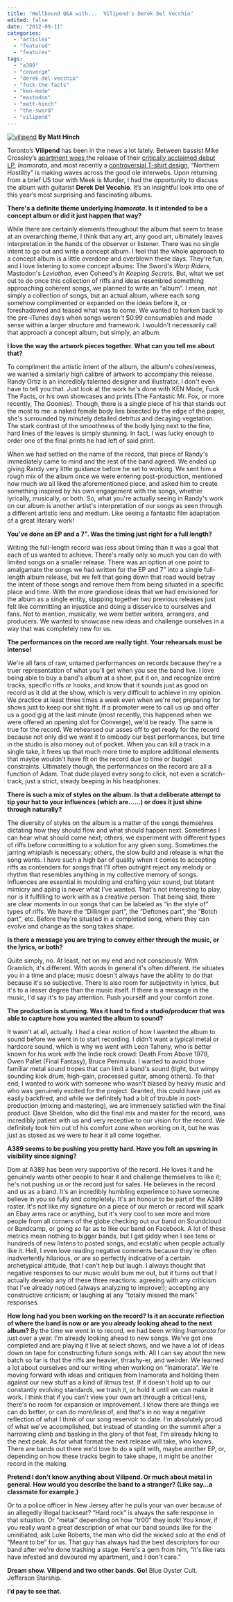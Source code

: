 ```yaml
---
title: "Hellbound Q&A with...  Vilipend's Derek Del Vecchio"
edited: false
date: "2012-09-11"
categories:
  - "articles"
  - "featured"
  - "features"
tags:
  - "a389"
  - "converge"
  - "derek-del-vecchio"
  - "fuck-the-facts"
  - "ken-mode"
  - "mastodon"
  - "matt-hinch"
  - "the-sword"
  - "vilipend"
---
```


[![](http://www.hellbound.ca/wp-content/uploads/2012/09/vilipend-590x328.jpg "vilipend")](http://www.hellbound.ca/2012/09/hellbound-qa-with-vilipends-derek-del-vecchio/vilipend/) **By Matt Hinch**

Toronto’s **Vilipend** has been in the news a lot lately. Between bassist Mike Crossley’s [apartment woes](http://www.classicrockmagazine.com/news/couple-refused-apartment-for-being-metal-fans/),the release of their [critically acclaimed debut LP](http://www.hellbound.ca/2012/08/vilipend-inamorata-lp/), _Inamorata_, and most recently a [controversial T-shirt design](http://www.metalsucks.net/2012/08/27/vilipend-heart-lars-ulrich/), “Northern Hostility” is making waves across the good ole interwebs. Upon returning from a brief US tour with Meek is Murder, I had the opportunity to discuss the album with guitarist **Derek Del Vecchio**. It’s an insightful look into one of this year’s most surprising and fascinating albums.

**There's a definite theme underlying _Inamorata_. Is it intended to be a concept album or did it just happen that way?**

While there are certainly elements throughout the album that seem to tease at an overarching theme, I think that any art, any good art, ultimately leaves interpretation in the hands of the observer or listener. There was no single intent to go out and write a concept album. I feel that the whole approach to a concept album is a little overdone and overblown these days. They're fun, and I love listening to some concept albums: The Sword's _Warp Riders_, Mastodon's _Leviathan_, even Coheed's _In Keeping Secrets_. But, what we set out to do once this collection of riffs and ideas resembled something approaching coherent songs, we planned to write an “album”. I mean, not simply a collection of songs, but an actual album, where each song somehow complimented or expanded on the ideas before it, or foreshadowed and teased what was to come. We wanted to harken back to the pre-iTunes days when songs weren't $0.99 consumables and made sense within a larger structure and framework. I wouldn't necessarily call that approach a concept album, but simply, an album.

**I love the way the artwork pieces together. What can you tell me about that?**

To compliment the artistic intent of the album, the album's cohesiveness, we wanted a similarly high calibre of artwork to accompany this release. Randy Ortiz is an incredibly talented designer and illustrator. I don't even have to tell you that. Just look at the work he's done with KEN Mode, Fuck The Facts, or his own showcases and prints (The Fantastic Mr. Fox, or more recently, The Goonies). Though, there is a single piece of his that stands out the most to me: a naked female body lies bisected by the edge of the paper, she's surrounded by minutely detailed detritus and decaying vegetation. The stark contrast of the smoothness of the body lying next to the fine, hard lines of the leaves is simply stunning. In fact, I was lucky enough to order one of the final prints he had left of said print.

When we had settled on the name of the record, that piece of Randy's immediately came to mind and the rest of the band agreed. We ended up giving Randy very little guidance before he set to working. We sent him a rough mix of the album once we were entering post-production, mentioned how much we all liked the aforementioned piece, and asked him to create something inspired by his own engagement with the songs, whether lyrically, musically, or both. So, what you're actually seeing in Randy's work on our album is another artist's interpretation of our songs as seen through a different artistic lens and medium. Like seeing a fantastic film adaptation of a great literary work!

**You've done an EP and a 7". Was the timing just right for a full length?**

Writing the full-length record was less about timing than it was a goal that each of us wanted to achieve. There's really only so much you can do with limited songs on a smaller release. There was an option at one point to amalgamate the songs we had written for the EP and 7” into a single full-length album release, but we felt that going down that road would betray the intent of those songs and remove them from being situated in a specific place and time. With the more grandiose ideas that we had envisioned for the album as a single entity, slapping together two previous releases just felt like committing an injustice and doing a disservice to ourselves and fans. Not to mention, musically, we were better writers, arrangers, and producers. We wanted to showcase new ideas and challenge ourselves in a way that was completely new for us.

**The performances on the record are really tight. Your rehearsals must be intense!**

We're all fans of raw, untamed performances on records because they're a truer representation of what you'll get when you see the band live. I love being able to buy a band's album at a show, put it on, and recognize entire tracks, specific riffs or hooks, and know that it sounds just as good on record as it did at the show, which is very difficult to achieve in my opinion. We practice at least three times a week even when we're not preparing for shows just to keep our shit tight. If a promoter were to call us up and offer us a good gig at the last minute (most recently, this happened when we were offered an opening slot for Converge), we'd be ready. The same is true for the record. We rehearsed our asses off to get ready for the record because not only did we want it to embody our best performances, but time in the studio is also money out of pocket. When you can kill a track in a single take, it frees up that much more time to explore additional elements that maybe wouldn't have fit on the record due to time or budget constraints. Ultimately though, the performances on the record are all a function of Adam. That dude played every song to click, not even a scratch-track, just a strict, steady beeping in his headphones.

**There is such a mix of styles on the album. Is that a deliberate attempt to tip your hat to your influences (which are......) or does it just shine through naturally?**

The diversity of styles on the album is a matter of the songs themselves dictating how they should flow and what should happen next. Sometimes I can hear what should come next; others, we experiment with different types of riffs before committing to a solution for any given song. Sometimes the jarring whiplash is necessary; others, the slow build and release is what the song wants. I have such a high bar of quality when it comes to accepting riffs as contenders for songs that I'll often outright reject any melody or rhythm that resembles anything in my collective memory of songs. Influences are essential in moulding and crafting your sound, but blatant mimicry and aping is never what I've wanted. That's not interesting to play, nor is it fulfilling to work with as a creative person. That being said, there are clear moments in our songs that can be labeled as “in the style of” types of riffs. We have the “Dillinger part”, the “Deftones part”, the “Botch part”, etc. Before they're situated in a completed song, where they can evolve and change as the song takes shape.

**Is there a message you are trying to convey either through the music, or the lyrics, or both?**

Quite simply, no. At least, not on my end and not consciously. With Gramlich, it's different. With words in general it's often different. He situates you in a time and place; music doesn't always have the ability to do that because it's so subjective. There is also room for subjectivity in lyrics, but it's to a lesser degree than the music itself. If there is a message in the music, I'd say it's to pay attention. Push yourself and your comfort zone.

**The production is stunning. Was it hard to find a studio/producer that was able to capture how you wanted the album to sound?**

It wasn't at all, actually. I had a clear notion of how I wanted the album to sound before we went in to start recording. I didn't want a typical metal or hardcore sound, which is why we went with Leon Taheny, who is better known for his work with the Indie rock crowd: Death From Above 1979, Owen Pallet (Final Fantasy), Bruce Peninsula. I wanted to avoid those familiar metal sound tropes that can limit a band's sound (tight, but wimpy sounding kick drum, high-gain, processed guitar, among others). To that end, I wanted to work with someone who wasn't biased by heavy music and who was genuinely excited for the project. Granted, this could have just as easily backfired, and while we definitely had a bit of trouble in post-production (mixing and mastering), we are immensely satisfied with the final product. Dave Sheldon, who did the final mix and master for the record, was incredibly patient with us and very receptive to our vision for the record. We definitely took him out of his comfort zone when working on it, but he was just as stoked as we were to hear it all come together.

**A389 seems to be pushing you pretty hard. Have you felt an upswing in visibility since signing?**

Dom at A389 has been very supportive of the record. He loves it and he genuinely wants other people to hear it and challenge themselves to like it; he's not pushing us or the record just for sales. He believes in the record and us as a band. It's an incredibly humbling experience to have someone believe in you so fully and completely. It's an honour to be part of the A389 roster. It's not like my signature on a piece of our merch or record will spark an Ebay arms race or anything, but it's very cool to see more and more people from all corners of the globe checking out our band on Soundcloud or Bandcamp, or going so far as to like our band on Facebook. A lot of these metrics mean nothing to bigger bands, but I get giddy when I see tens or hundreds of new listens to posted songs, and ecstatic when people actually like it. Hell, I even love reading negative comments because they're often inadvertently hilarious, or are so perfectly indicative of a certain archetypical attitude, that I can't help but laugh. I always thought that negative responses to our music would bum me out, but it turns out that I actually develop any of these three reactions: agreeing with any criticism that I've already noticed (always analyzing to improve!); accepting any constructive criticism; or laughing at any “totally missed the mark” responses.

**How long had you been working on the record? Is it an accurate reflection of where the band is now or are you already looking ahead to the next album?** By the time we went in to record, we had been writing _Inamorata_ for just over a year. I'm already looking ahead to new songs. We've got one completed and are playing it live at select shows, and we have a lot of ideas down on tape for constructing future songs with. All I can say about the new batch so far is that the riffs are heavier, thrashy-er, and weirder. We learned a lot about ourselves and our writing when working on “Inamorata”. We're moving forward with ideas and critiques from Inamorata and holding them against our new stuff as a kind of litmus test. If it doesn't hold up to our constantly evolving standards, we trash it, or hold it until we can make it work. I think that if you can't view your own art through a critical lens, there's no room for expansion or improvement. I know there are things we can do better, or can do more/less of, and that's in no way a negative reflection of what I think of our song reservoir to date. I'm absolutely proud of what we've accomplished, but instead of standing on the summit after a harrowing climb and basking in the glory of that feat, I'm already hiking to the next peak. As for what format the next release will take, who knows. There are bands out there we'd love to do a split with, maybe another EP, or, depending on how these tracks begin to take shape, it might be another record in the making.

**Pretend I don't know anything about Vilipend. Or much about metal in general. How would you describe the band to a stranger? (Like say…a classmate for example.)**

Or to a police officer in New Jersey after he pulls your van over because of an allegedly illegal backseat? “Hard rock” is always the safe response in that situation. Or “metal” depending on how “tr00” they look! You know, if you really want a great description of what our band sounds like for the uninitiated, ask Luke Roberts, the man who did the wicked solo at the end of “Meant to be” for us. That guy has always had the best descriptors for our band after we're done trashing a stage. Here's a gem from him, “it's like rats have infested and devoured my apartment, and I don't care.”

**Dream show. Vilipend and two other bands. Go!** Blue Oyster Cult. Jefferson Starship.

**I’d pay to see that.**
